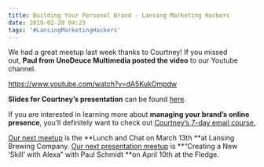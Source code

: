 ```yaml
---
title: Building Your Personal Brand - Lansing Marketing Hackers
date: 2019-02-20 04:23
tags: '#LansingMarketingHackers'
---
```

We had a great meetup last week thanks to Courtney! If you missed
out, **Paul from UnoDeuce Multimedia posted the video** to our Youtube
channel.

https://www.youtube.com/watch?v=dA5KukOmpdw

**Slides for Courtney’s presentation** can be found
[here](https://www.slideshare.net/slideshow/embed_code/key/b9fRrs3IwcghYd).

If you are interested in learning more about **managing your brand’s
online presence**, you’ll definitely want to check out [Courtney’s 7-day
email course.](http://:https://www.clever-me.co/launchpad﻿)

[Our next
meetup](https://www.meetup.com/Lansing-Marketing-Hackers/events/258933519/)
is the **Lunch and Chat on March 13th **at Lansing Brewing Company. [Our
next presentation meetup](http://meetu.ps/e/Gpm42/g7Z24/f﻿)
is **“Creating a New ‘Skill’ with Alexa” with Paul Schmidt **on April
10th at the Fledge.